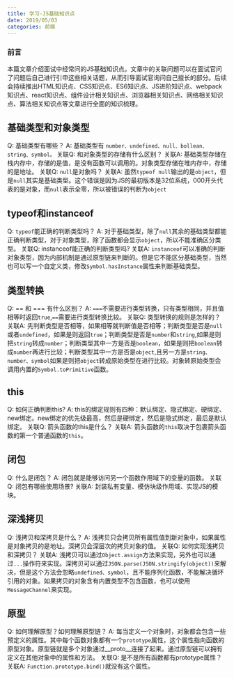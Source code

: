 ```yaml
---
title: 学习-JS基础知识点
date: 2019/05/03
categories: 前端
---
```


<!-- more -->
### 前言
本篇文章介绍面试中经常问的JS基础知识点。<!-- more -->文章中的关联问题可以在面试官问了问题后自己进行引申这些相关话题，从而引导面试官询问自己擅长的部分。后续会持续推出HTML知识点、CSS知识点、ES6知识点、JS进阶知识点、webpack知识点、react知识点、组件设计相关知识点、浏览器相关知识点、网络相关知识点、算法相关知识点等文章进行全面的知识梳理。

## 基础类型和对象类型
Q: 基础类型有哪些？
A: 基础类型有 `number、undefined、null、bollean、string、symbol。`
关联Q: 和对象类型的存储有什么区别？
关联A: 基础类型存储在栈内存中，存储的是值，是没有函数可以调用的。对象类型存储在堆内存中，存储的是地址。
关联Q: `null`是对象吗？
关联A: 虽然`typeof null`输出的是`object`，但是`null`其实是基础类型。这个错误是因为JS的最初版本是32位系统，000开头代表的是对象，而`null`表示全零，所以被错误的判断为`object`

## typeof和instanceof
Q: `typeof`能正确的判断类型吗？
A: 对于基础类型，除了`null`其余的基础类型都能正确判断类型，对于对象类型，除了函数都会显示`object`，所以不能准确区分类型。
关联Q: instanceof能正确的判断类型吗?
关联A: `instanceof`可以准确的判断对象类型，因为内部机制是通过原型链来判断的。但是它不能区分基础类型，当然也可以写一个自定义类，修改`Symbol.hasInstance`属性来判断基础类型。

## 类型转换
Q: == 和 === 有什么区别？
A: `===`不需要进行类型转换，只有类型相同，并且值相等时返回`true`,`==`需要进行类型转换比较。
关联Q: 类型转换的规则是怎样的？
关联A: 先判断类型是否相等，如果相等就判断值是否相等；判断类型是否是`null`或者`undefined`，如果是则返回`true`；判断类型是否是`number`和`string`,如果是则把`string`转成`number`；判断类型其中一方是否是`boolean`，如果是则把`boolean`转成`number`再进行比较；判断类型其中一方是否是`object`,且另一方是`string、number、symbol`如果是则把`object`转成原始类型在进行比较。对象转原始类型会调用内置的`Symbol.toPrimitive`函数。

## this
Q: 如何正确判断this?
A: this的绑定规则有四种：默认绑定、隐式绑定、硬绑定、new绑定。new绑定的优先级最高，然后是硬绑定，然后是隐式绑定，最后是默认绑定。
关联Q: 箭头函数的this是什么？
关联A: 箭头函数的`this`取决于包裹箭头函数的第一个普通函数的`this`。

## 闭包
Q: 什么是闭包？
A: 闭包就是能够访问另一个函数作用域下的变量的函数。
关联Q: 闭包有哪些使用场景?
关联A: 封装私有变量、模仿块级作用域、实现JS的模块。

## 深浅拷贝
Q: 浅拷贝和深拷贝是什么？
A: 浅拷贝只会拷贝所有属性值到新对象中，如果属性是对象拷贝的是地址。深拷贝会深层次的拷贝对象的值。
关联Q: 如何实现浅拷贝和深拷贝？
关联A: 浅拷贝可以通过`Object.assign`方法来实现，另外也可以通过`...`操作符来实现。深拷贝可以通过`JSON.parse(JSON.stringify(object))`来解决，但是这个方法会忽略`undefined、symbol`，且不能序列化函数，不能解决循环引用的对象。如果拷贝的对象含有内置类型不包含函数，也可以使用`MessageChannel`来实现。

## 原型
Q: 如何理解原型？如何理解原型链？
A: 每当定义一个对象时，对象都会包含一些预定义的属性。其中每个函数对象都有一个`prototype`属性，这个属性指向函数的原型对象。原型链就是多个对象通过__proto__连接了起来。通过原型链可以拥有定义在其他对象中的属性和方法。
关联Q: 是不是所有函数都有prototype属性？
关联A: `Function.prototype.bind()`就没有这个属性。
